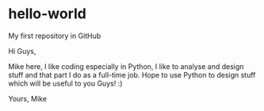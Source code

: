 # hello-world
My first repository in GitHub

Hi Guys, 

Mike here, I like coding especially in Python, I like to analyse and design stuff and that part I do as a full-time job. 
Hope to use Python to design stuff which will be useful to you Guys! :)

Yours, 
Mike
